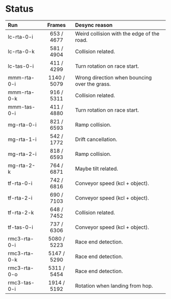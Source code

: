 # Status

Run          | Frames      | Desync reason
:----------- | :---------: | :-----------------------------------------
lc-rta-0-i   | 653 / 4677  | Weird collision with the edge of the road.
lc-rta-0-k   | 581 / 4904  | Collision related.
lc-tas-0-i   | 411 / 4299  | Turn rotation on race start.
mmm-rta-0-i  | 1140 / 5079 | Wrong direction when bouncing over the grass.
mmm-rta-0-k  | 916 / 5311  | Collision related.
mmm-tas-0-i  | 411 / 4880  | Turn rotation on race start.
mg-rta-0-i   | 821 / 6593  | Ramp collision.
mg-rta-1-i   | 542 / 1772  | Drift cancellation.
mg-rta-2-i   | 818 / 6593  | Ramp collision.
mg-rta-2-k   | 764 / 6871  | Maybe tilt related.
tf-rta-0-i   | 742 / 6816  | Conveyor speed (kcl + object).
tf-rta-2-i   | 690 / 7103  | Conveyor speed (kcl + object).
tf-rta-2-k   | 648 / 7452  | Collision related.
tf-tas-0-i   | 737 / 6306  | Conveyor speed (kcl + object).
rmc3-rta-0-i | 5080 / 5223 | Race end detection.
rmc3-rta-0-k | 5147 / 5290 | Race end detection.
rmc3-rta-0-o | 5311 / 5454 | Race end detection.
rmc3-tas-0-i | 1914 / 5192 | Rotation when landing from hop.
